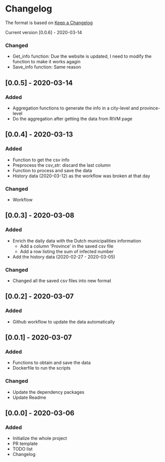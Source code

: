# Changelog

The format is based on [Keep a Changelog](https://keepachangelog.com/en/1.0.0/)

Current version [0.0.6] - 2020-03-14

### Changed

- Get_info function: Due the website is updated, I need to modify the function to make it works agagin
- Save_info function: Same reason

## [0.0.5] - 2020-03-14

### Added

- Aggregation functions to generate the info in a city-level and province-level
- Do the aggregation after getting the data from RIVM page

## [0.0.4] - 2020-03-13

### Added

- Function to get the csv info
- Preprocess the csv_str: discard the last column
- Function to process and save the data
- History data (2020-03-12) as the workflow was broken at that day

### Changed

- Workflow

## [0.0.3] - 2020-03-08

### Added

- Enrich the daily data with the Dutch municipalities information
  - Add a column 'Province' in the saved csv file
  - Add a row listing the sum of infected number
- Add the history data (2020-02-27 - 2020-03-05)

### Changed

- Changed all the saved csv files into new format

## [0.0.2] - 2020-03-07

### Added

- Github workflow to update the data automatically

## [0.0.1] - 2020-03-07

### Added

- Functions to obtain and save the data
- Dockerfile to run the scripts

### Changed

- Update the dependency packages
- Update Readme

## [0.0.0] - 2020-03-06

### Added

- Initialize the whole project
- PR template
- TODO list
- Changelog
